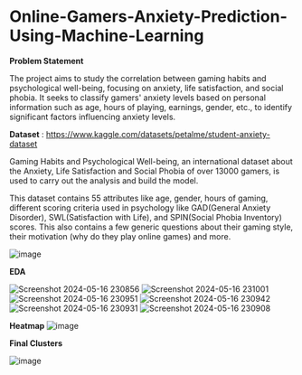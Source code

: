 # Online-Gamers-Anxiety-Prediction-Using-Machine-Learning

**Problem Statement**

The project aims to study the correlation between gaming habits and psychological well-being, focusing on anxiety, life satisfaction, and social phobia. It seeks to classify gamers' anxiety levels based on personal information such as age, hours of playing, earnings, gender, etc., to identify significant factors influencing anxiety levels.

**Dataset** : https://www.kaggle.com/datasets/petalme/student-anxiety-dataset

Gaming Habits and Psychological Well-being, an international dataset about the Anxiety, Life Satisfaction and Social Phobia of over 13000 gamers, is used to carry out the analysis and build the model.

This dataset contains 55 attributes like age, gender, hours of gaming, different scoring criteria used in psychology like GAD(General Anxiety Disorder), SWL(Satisfaction with Life), and SPIN(Social Phobia Inventory) scores. This also contains a few generic questions about their gaming style, their motivation (why do they play online games) and more.

![image](https://github.com/anargh-t/Online-Gamers-Anxiety-Prediction-Using-Machine-Learning/assets/133887240/0caf211e-a5a9-473f-bd75-9dc6cc6fb2c3)


**EDA**

![Screenshot 2024-05-16 230856](https://github.com/anargh-t/Online-Gamers-Anxiety-Prediction-Using-Machine-Learning/assets/133887240/1d4fd6f2-c9ed-4238-a82d-b36b124330e3)
![Screenshot 2024-05-16 231001](https://github.com/anargh-t/Online-Gamers-Anxiety-Prediction-Using-Machine-Learning/assets/133887240/4985f6d1-971a-4c8a-8d48-18360dc015f7)
![Screenshot 2024-05-16 230951](https://github.com/anargh-t/Online-Gamers-Anxiety-Prediction-Using-Machine-Learning/assets/133887240/1f93c5dd-e1eb-4804-85d2-78e4181ca702)
![Screenshot 2024-05-16 230942](https://github.com/anargh-t/Online-Gamers-Anxiety-Prediction-Using-Machine-Learning/assets/133887240/c4e73af1-9db2-48a1-a1fc-917d87bab83c)
![Screenshot 2024-05-16 230931](https://github.com/anargh-t/Online-Gamers-Anxiety-Prediction-Using-Machine-Learning/assets/133887240/7a6c0599-e42a-4d9c-97a1-bfcaf4e12b99)
![Screenshot 2024-05-16 230908](https://github.com/anargh-t/Online-Gamers-Anxiety-Prediction-Using-Machine-Learning/assets/133887240/98557a15-1681-41c4-8f6c-d79271873e09)


**Heatmap**
![image](https://github.com/anargh-t/Online-Gamers-Anxiety-Prediction-Using-Machine-Learning/assets/133887240/30ffcae9-58a9-4499-95a3-273574ef3fb6)


**Final Clusters**

![image](https://github.com/anargh-t/Online-Gamers-Anxiety-Prediction-Using-Machine-Learning/assets/133887240/13fc73d8-e020-400b-9a65-dceaf7d0e5e3)
